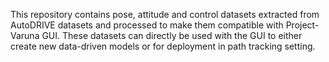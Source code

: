 This repository contains pose, attitude and control datasets extracted from AutoDRIVE datasets and processed to make them compatible with Project-Varuna GUI. These datasets can directly be used with the GUI to either create new data-driven models or for deployment in path tracking setting.
